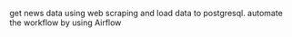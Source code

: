 get news data using web scraping and load data to postgresql.
automate the workflow by using Airflow
